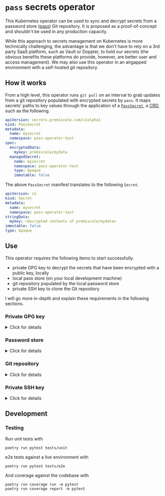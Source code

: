 # `pass` secrets operator

This Kubernetes operator can be used to sync and decrypt secrets from a password store ([pass](https://www.passwordstore.org/)) Git repository. It is proposed as a proof-of-concept and shouldn't be used in any production capacity.

While this approach to secrets management on Kubernetes is more technically challenging, the advantage is that we don't have to rely on a 3rd party SaaS platform, such as Vault or Doppler, to hold our secrets (the obvious benefits these platforms do provide, however, are better user and access management). We may also use this operator in an airgapped environment with a self-hosted git repository.

<!--
I also acknowledge that this approach swims against the DevSecOps tide in that it requires you to store your secrets (albeit encrypted)
in Git, a practice that is often discouraged and typically forbidden at most organizations.
-->

## How it works

From a high level, this operator runs `git pull` on an interval to grab updates from a git repository populated with encrypted
secrets by `pass`. It maps secrets' paths to key values through the application of a [`PassSecret`](helm/operator/crds/PassSecret.yaml), a [CRD](https://kubernetes.io/docs/concepts/extend-kubernetes/api-extension/custom-resources/),
such as the following.

```yaml
apiVersion: secrets.premiscale.com/v1alpha1
kind: PassSecret
metadata:
  name: mysecret
  namespace: pass-operator-test
spec:
  encryptedData:
    mykey: premiscale/mydata
  managedSecret:
    name: mysecret
    namespace: pass-operator-test
    type: Opaque
    immutable: false
```

The above `PassSecret` manifest translates to the following `Secret`.

```yaml
apiVersion: v1
kind: Secret
metadata:
  name: mysecret
  namespace: pass-operator-test
stringData:
  mykey: <decrypted contents of premiscale/mydata>
immutable: false
type: Opaque
```

## Use

This operator requires the following items to start successfully.

- private GPG key to decrypt the secrets that have been encrypted with a public key, locally
- local pass store (on your local development machine)
- git repository populated by the local password store
- private SSH key to clone the Git repository

I will go more in-depth and explain these requirements in the following sections.

### Private GPG key

<details>
  <summary>Click for details</summary>

  The private GPG key is used by `pass` to decrypt your secrets that were encrypted on your local machine.

  #### Generating GPG keys

  You can find a lot of explanation about how to generate keys with GPG online, but I'll write down my process below for generating keys to use with this operator.

  1. First, generate a key.

      ```shell
      $ gpg --generate-key
      gpg (GnuPG) 2.2.27; Copyright (C) 2021 Free Software Foundation, Inc.
      This is free software: you are free to change and redistribute it.
      There is NO WARRANTY, to the extent permitted by law.

      Note: Use "gpg --full-generate-key" for a full featured key generation dialog.

      GnuPG needs to construct a user ID to identify your key.

      Real name: Emma Doyle
      Email address: emma@premiscale.com
      You selected this USER-ID:
      "Emma Doyle <emma@premiscale.com>"

      Change (N)ame, (E)mail, or (O)kay/(Q)uit? O
      We need to generate a lot of random bytes. It is a good idea to perform
      some other action (type on the keyboard, move the mouse, utilize the
      disks) during the prime generation; this gives the random number
      generator a better chance to gain enough entropy.
      We need to generate a lot of random bytes. It is a good idea to perform
      some other action (type on the keyboard, move the mouse, utilize the
      disks) during the prime generation; this gives the random number
      generator a better chance to gain enough entropy.
      gpg: key 4B90DE5D5BF143B8 marked as ultimately trusted
      gpg: revocation certificate stored as '/home/emmadoyle/.gnupg/openpgp-revocs.d/51924ADAFC92656FAFEB672D4B90DE5D5BF143B8.rev'
      public and secret key created and signed.

      pub   rsa3072 2024-01-12 [SC] [expires: 2026-01-11]
            51924ADAFC92656FAFEB672D4B90DE5D5BF143B8
      uid                      Emma Doyle <emma@premiscale.com>
      sub   rsa3072 2024-01-12 [E] [expires: 2026-01-11]

      ```

      > **Important:** be sure not to specify a password to use your keys.

      You'll now see your key on your keyring.

      ```shell
      $ gpg --list-keys 51924ADAFC92656FAFEB672D4B90DE5D5BF143B8
      pub   rsa3072 2024-01-12 [SC] [expires: 2026-01-11]
            51924ADAFC92656FAFEB672D4B90DE5D5BF143B8
      uid           [ultimate] Emma Doyle <emma@premiscale.com>
      sub   rsa3072 2024-01-12 [E] [expires: 2026-01-11]
      ```

  2. Export your private key and b64 encode it (otherwise it will dump a bunch of binary data to your shell).

      ```shell
      $ gpg --armor --export-secret-keys 51924ADAFC92656FAFEB672D4B90DE5D5BF143B8 | base64
      ...
      ```

      Copy this value and update your [Helm values](/helm/operator/).

</details>

### Password store

<details>
  <summary>Click for details</summary>

  Install [`pass`](https://www.passwordstore.org/) and initialize a local store using the GPG keys you generated in the last step.

  ```shell
  pass init "$GPG_KEY_ID" --path <subpath of ~/.password-store/>
  ```

  Now, on your local machine,

  ```shell
  $ ls -lash ~/.password-store/repo/
  total 12K
  4.0K drwx------  2 emmadoyle emmadoyle 4.0K Jan 15 13:36 .
  4.0K drwxrwxr-x 13 emmadoyle emmadoyle 4.0K Jan 15 13:36 ..
  4.0K -rw-------  1 emmadoyle emmadoyle   41 Jan 15 13:36 .gpg-id
  ```

</details>

### Git repository

<details>
  <summary>Click for details</summary>

  From the `pass` [man page](https://git.zx2c4.com/password-store/about/),

  ```text
  ...
  pass git git-command-args...
          If the password store is a git repository, execute a git command
          specified by git-command-args.
  ...
  ```

  we may easily link our local password store to a remote Git repository. This operator uses `git` alongside `pass` to pull secret updates.

  ```shell
  $ git init ~/.password-store/repo/
  $ ls -lash ~/.password-store/repo/
  total 16K
  4.0K drwx------  3 emmadoyle emmadoyle 4.0K Jan 15 13:38 .
  4.0K drwxrwxr-x 13 emmadoyle emmadoyle 4.0K Jan 15 13:36 ..
  4.0K drwxrwxr-x  7 emmadoyle emmadoyle 4.0K Jan 15 13:38 .git
  4.0K -rw-------  1 emmadoyle emmadoyle   41 Jan 15 13:36 .gpg-id
  ```

</details>

### Private SSH key

<details>
  <summary>Click for details</summary>

  Now add a remote git repository and watch as `pass insert`-commands create local commits automatically. Sync your local password store with the remote repo via `pass git push`.
</details>

## Development

### Testing

Run unit tests with

```shell
poetry run pytest tests/unit
```

e2e tests against a live environment with

```shell
poetry run pytest tests/e2e
```

And coverage against the codebase with

```shell
poetry run coverage run -m pytest
poetry run coverage report -m pytest
```
